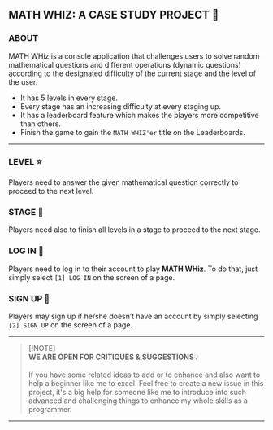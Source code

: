 ## MATH WHIZ: A CASE STUDY PROJECT 🔢

### ABOUT
MATH WHiz is a console application that challenges users to solve random mathematical questions and different operations (dynamic questions) according to the designated difficulty of the current stage and the level of the user.

- It has 5 levels in every stage.
- Every stage has an increasing difficulty at every staging up.
- It has a leaderboard feature which makes the players more competitive than others. 
- Finish the game to gain the `MATH WHIZ'er` title on the Leaderboards.

---    
### LEVEL ⭐
Players need to answer the given mathematical question correctly to proceed to the next level.

### STAGE 🌟
Players need also to finish all levels in a stage to proceed to the next stage.

### LOG IN 👤
Players need to log in to their account to play **MATH WHiz**. 
To do that, just simply select `[1] LOG IN` on the screen of a page.

### SIGN UP 👤
Players may sign up if he/she doesn’t have an account by simply selecting `[2] SIGN UP` on the screen of a page. 

---
>[!NOTE]\
>**WE ARE OPEN FOR CRITIQUES & SUGGESTIONS**💡<br><br>If you have some related ideas to add or to enhance and also want to help a beginner like me to excel. Feel free to create a new issue in this project, it's a big help for someone like me to introduce into such advanced and challenging things to enhance my whole skills as a programmer.
<!---<h4 align="center">OPEN FOR CRITIQUEs & SUGGESTIONs</h4>
<p>If you have some interesting ideas to add or to improve and also want to help a beginner like me. Feel free to create a new issue, it's a big help for someone like me to introduce such advanced and challenging things to enhance my whole skills as a programmer.</p>
--->
---

